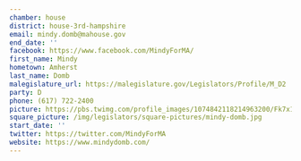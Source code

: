 ```yaml
---
chamber: house
district: house-3rd-hampshire
email: mindy.domb@mahouse.gov
end_date: ''
facebook: https://www.facebook.com/MindyForMA/
first_name: Mindy
hometown: Amherst
last_name: Domb
malegislature_url: https://malegislature.gov/Legislators/Profile/M_D2
party: D
phone: (617) 722-2400
picture: https://pbs.twimg.com/profile_images/1074842118214963200/Fk7x1xH3_400x400.jpg
square_picture: /img/legislators/square-pictures/mindy-domb.jpg
start_date: ''
twitter: https://twitter.com/MindyForMA
website: https://www.mindydomb.com/
---
```

